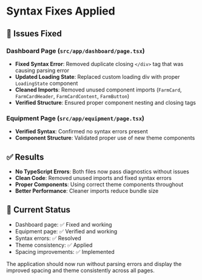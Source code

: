 # Syntax Fixes Applied

## 🔧 Issues Fixed

### Dashboard Page (`src/app/dashboard/page.tsx`)

- **Fixed Syntax Error**: Removed duplicate closing `</div>` tag that was causing parsing error
- **Updated Loading State**: Replaced custom loading div with proper `LoadingState` component
- **Cleaned Imports**: Removed unused component imports (`FarmCard`, `FarmCardHeader`, `FarmCardContent`, `FarmButton`)
- **Verified Structure**: Ensured proper component nesting and closing tags

### Equipment Page (`src/app/equipment/page.tsx`)

- **Verified Syntax**: Confirmed no syntax errors present
- **Component Structure**: Validated proper use of new theme components

## ✅ Results

- **No TypeScript Errors**: Both files now pass diagnostics without issues
- **Clean Code**: Removed unused imports and fixed syntax errors
- **Proper Components**: Using correct theme components throughout
- **Better Performance**: Cleaner imports reduce bundle size

## 🎯 Current Status

- Dashboard page: ✅ Fixed and working
- Equipment page: ✅ Verified and working
- Syntax errors: ✅ Resolved
- Theme consistency: ✅ Applied
- Spacing improvements: ✅ Implemented

The application should now run without parsing errors and display the improved spacing and theme consistently across all pages.
